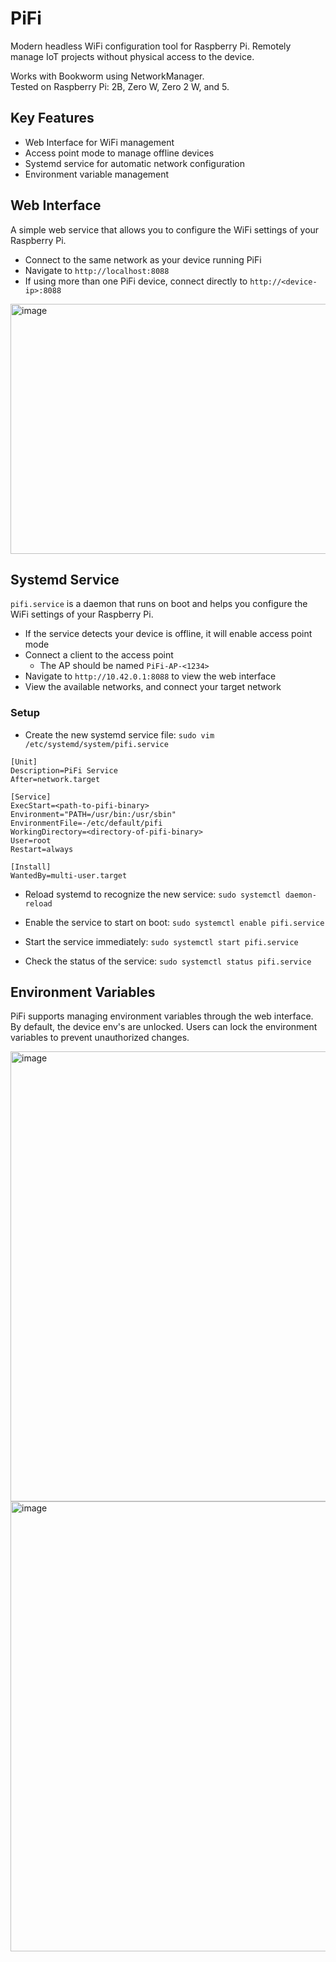 # PiFi

Modern headless WiFi configuration tool for Raspberry Pi.
Remotely manage IoT projects without physical access to the device.

Works with Bookworm using NetworkManager.  
Tested on Raspberry Pi: 2B, Zero W, Zero 2 W, and 5.

## Key Features

- Web Interface for WiFi management
- Access point mode to manage offline devices
- Systemd service for automatic network configuration
- Environment variable management

## Web Interface

A simple web service that allows you to configure the WiFi settings of your Raspberry Pi.

- Connect to the same network as your device running PiFi
- Navigate to `http://localhost:8088`
- If using more than one PiFi device, connect directly to `http://<device-ip>:8088`

<img width="720" height="400" alt="image" src="https://github.com/user-attachments/assets/247bc804-ae1a-47a4-a438-366ee5d4f6d3" />

## Systemd Service

`pifi.service` is a daemon that runs on boot and helps you configure the WiFi settings of your Raspberry Pi.  

- If the service detects your device is offline, it will enable access point mode
- Connect a client to the access point 
  - The AP should be named `PiFi-AP-<1234>`
- Navigate to `http://10.42.0.1:8088` to view the web interface
- View the available networks, and connect your target network

### Setup

- Create the new systemd service file:
`sudo vim /etc/systemd/system/pifi.service`

```shell
[Unit]
Description=PiFi Service
After=network.target

[Service]
ExecStart=<path-to-pifi-binary>
Environment="PATH=/usr/bin:/usr/sbin"
EnvironmentFile=-/etc/default/pifi
WorkingDirectory=<directory-of-pifi-binary>
User=root
Restart=always

[Install]
WantedBy=multi-user.target
```

- Reload systemd to recognize the new service:
`sudo systemctl daemon-reload`

- Enable the service to start on boot:
`sudo systemctl enable pifi.service`

- Start the service immediately:
`sudo systemctl start pifi.service`

- Check the status of the service:
`sudo systemctl status pifi.service`

## Environment Variables

PiFi supports managing environment variables through the web interface. By default, the device env's are unlocked. Users can lock the environment variables to prevent unauthorized changes.

<img width="720" alt="image" src="https://github.com/user-attachments/assets/74a060fa-5428-499c-a80c-bf41b23b0ae6" />

<img width="720" alt="image" src="https://github.com/user-attachments/assets/7c39a9ae-e693-4df7-b404-64da5470cf4e" />

